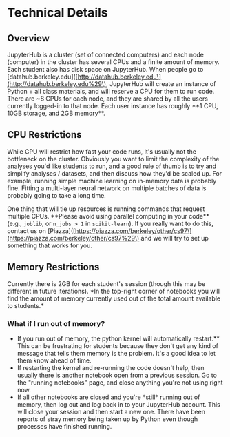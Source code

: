 # Technical Details

## Overview

JupyterHub is a cluster \(set of connected computers\) and each node \(computer\) in the cluster has several CPUs and a finite amount of memory. Each student also has disk space on JupyterHub. When people go to \[datahub.berkeley.edu\]\([http://datahub.berkeley.edu\](http://datahub.berkeley.edu%29\), JupyterHub will create an instance of Python + all class materials, and will reserve a CPU for them to run code. There are ~8 CPUs for each node, and they are shared by all the users currently logged-in to that node. Each user instance has roughly \*\*1 CPU, 10GB storage, and 2GB memory\*\*.

## CPU Restrictions

While CPU will restrict how fast your code runs, it's usually not the bottleneck on the cluster. Obviously you want to limit the complexity of the analyses you'd like students to run, and a good rule of thumb is to try and simplify analyses / datasets, and then discuss how they'd be scaled up. For example, running simple machine learning on in-memory data is probably fine. Fitting a multi-layer neural network on multiple batches of data is probably going to take a long time.

One thing that will tie up resources is running commands that request multiple CPUs. \*\*Please avoid using parallel computing in your code\*\* \(e.g., `joblib`, or `n_jobs > 1` in `scikit-learn`\). If you really want to do this, contact us on \[Piazza\]\([https://piazza.com/berkeley/other/cs97\](https://piazza.com/berkeley/other/cs97%29\) and we will try to set up something that works for you.

## Memory Restrictions

Currently there is 2GB for each student's session \(though this may be different in future iterations\). \*In the top-right  corner of notebooks you will find the amount of memory currently used out of the total amount available to students.\*

### What if I run out of memory?

* If you run out of memory, the python kernel will automatically restart.\*\* This can be frustrating for students because they don't get any kind of message that tells them memory is the problem. It's a good idea to let them know ahead of time.
* If restarting the kernel and re-running the code doesn't help, then usually there is another notebook open from a previous session. Go to the "running notebooks" page, and close anything you're not using right now.
* If all other notebooks are closed and you're \*still\* running out of memory, then log out and log back in to your JupyterHub account. This will close your session and then start a new one. There have been reports of stray memory being taken up by Python even though processes have finished running.





